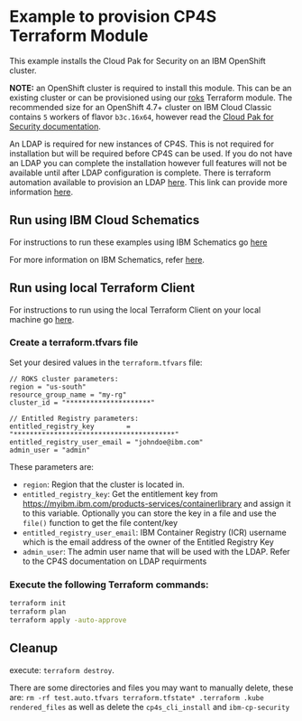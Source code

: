 # Example to provision CP4S Terraform Module

This example installs the Cloud Pak for Security on an IBM OpenShift cluster.

**NOTE:** an OpenShift cluster is required to install this module. This can be an existing cluster or can be provisioned using our [roks](https://github.com/ibm-build-lab/terraform-ibm-cloud-pak/tree/main/modules/roks) Terraform module. The recommended size for an OpenShift 4.7+ cluster on IBM Cloud Classic contains `5` workers of flavor `b3c.16x64`, however read the [Cloud Pak for Security documentation](https://www.ibm.com/docs/en/cloud-paks/cp-security/1.6.0?topic=requirements-hardware).

An LDAP is required for new instances of CP4S.  This is not required for installation but will be required before CP4S can be used.  If you do not have an LDAP you can complete the installation however full features will not be available until after LDAP configuration is complete. There is terraform automation available to provision an LDAP [here](https://github.com/ibm-build-lab/terraform-ibm-cloud-pak/tree/main/examples/ldap). This link can provide more information [here](https://www.ibm.com/docs/en/cloud-paks/cp-security/1.8?topic=providers-configuring-ldap-authentication).  

## Run using IBM Cloud Schematics

For instructions to run these examples using IBM Schematics go [here](https://github.com/ibm-build-lab/terraform-ibm-cloud-pak/blob/main/Using_Schematics.md)

For more information on IBM Schematics, refer [here](https://cloud.ibm.com/docs/schematics?topic=schematics-get-started-terraform).

## Run using local Terraform Client

For instructions to run using the local Terraform Client on your local machine go [here](https://github.com/ibm-build-lab/terraform-ibm-cloud-pak/blob/main/Using_Terraform.md). 

### Create a terraform.tfvars file

Set your desired values in the `terraform.tfvars` file:

```hcl
// ROKS cluster parameters:
region = "us-south"
resource_group_name = "my-rg"
cluster_id = "*********************"

// Entitled Registry parameters:
entitled_registry_key        = "****************************************"
entitled_registry_user_email = "johndoe@ibm.com"
admin_user = "admin"
```

These parameters are:

- `region`: Region that the cluster is located in.
- `entitled_registry_key`: Get the entitlement key from https://myibm.ibm.com/products-services/containerlibrary and assign it to this variable. Optionally you can store the key in a file and use the `file()` function to get the file content/key
- `entitled_registry_user_email`: IBM Container Registry (ICR) username which is the email address of the owner of the Entitled Registry Key
- `admin_user`: The admin user name that will be used with the LDAP.  Refer to the CP4S documentation on LDAP requirments

### Execute the following Terraform commands:

```bash
terraform init
terraform plan
terraform apply -auto-approve
```

## Cleanup

 execute: `terraform destroy`.

There are some directories and files you may want to manually delete, these are: `rm -rf test.auto.tfvars terraform.tfstate* .terraform .kube rendered_files` as well as delete the `cp4s_cli_install` and `ibm-cp-security`

